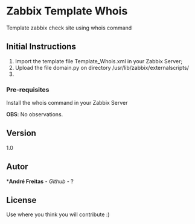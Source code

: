 # Zabbix Template Whois
Template zabbix check site using whois command

## Initial Instructions

1. Import the template file Template_Whois.xml in your Zabbix Server;
2. Upload the file domain.py on directory /usr/lib/zabbix/externalscripts/
3. 
### Pre-requisites

Install the whois command in your Zabbix Server


**OBS**: No observations.

## Version

1.0

## Autor

 ***André Freitas** - *Github* - ? 


## License

Use where you think you will contribute :)


